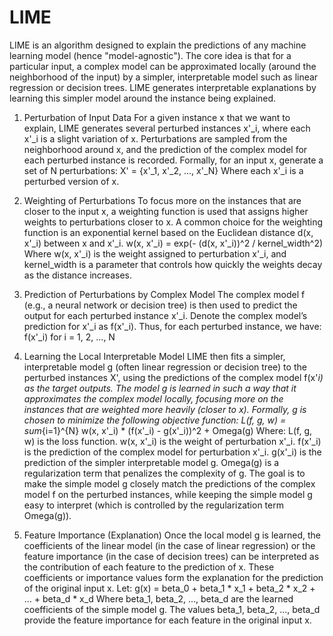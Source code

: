 # LIME


LIME is an algorithm designed to explain the predictions of any machine learning model (hence "model-agnostic"). The core idea is that for a particular input, a complex model can be approximated locally (around the neighborhood of the input) by a simpler, interpretable model such as linear regression or decision trees. LIME generates interpretable explanations by learning this simpler model around the instance being explained.


1. Perturbation of Input Data
For a given instance x that we want to explain, LIME generates several perturbed instances x'_i, where each x'_i is a slight variation of x. Perturbations are sampled from the neighborhood around x, and the prediction of the complex model for each perturbed instance is recorded.
Formally, for an input x, generate a set of N perturbations:
X' = {x'_1, x'_2, ..., x'_N}
Where each x'_i is a perturbed version of x.

2. Weighting of Perturbations
To focus more on the instances that are closer to the input x, a weighting function is used that assigns higher weights to perturbations closer to x. A common choice for the weighting function is an exponential kernel based on the Euclidean distance d(x, x'_i) between x and x'_i.
w(x, x'_i) = exp(- (d(x, x'_i))^2 / kernel_width^2)
Where w(x, x'_i) is the weight assigned to perturbation x'_i, and kernel_width is a parameter that controls how quickly the weights decay as the distance increases.

3. Prediction of Perturbations by Complex Model
The complex model f (e.g., a neural network or decision tree) is then used to predict the output for each perturbed instance x'_i. Denote the complex model’s prediction for x'_i as f(x'_i).
Thus, for each perturbed instance, we have:
f(x'_i) for i = 1, 2, ..., N

4. Learning the Local Interpretable Model
LIME then fits a simpler, interpretable model g (often linear regression or decision tree) to the perturbed instances X', using the predictions of the complex model f(x'_i) as the target outputs. The model g is learned in such a way that it approximates the complex model locally, focusing more on the instances that are weighted more heavily (closer to x).
Formally, g is chosen to minimize the following objective function:
L(f, g, w) = sum_{i=1}^{N} w(x, x'_i) * (f(x'_i) - g(x'_i))^2 + Omega(g)
Where:
L(f, g, w) is the loss function.
w(x, x'_i) is the weight of perturbation x'_i.
f(x'_i) is the prediction of the complex model for perturbation x'_i.
g(x'_i) is the prediction of the simpler interpretable model g.
Omega(g) is a regularization term that penalizes the complexity of g.
The goal is to make the simple model g closely match the predictions of the complex model f on the perturbed instances, while keeping the simple model g easy to interpret (which is controlled by the regularization term Omega(g)).

5. Feature Importance (Explanation)
Once the local model g is learned, the coefficients of the linear model (in the case of linear regression) or the feature importance (in the case of decision trees) can be interpreted as the contribution of each feature to the prediction of x. These coefficients or importance values form the explanation for the prediction of the original input x.
Let:
g(x) = beta_0 + beta_1 * x_1 + beta_2 * x_2 + ... + beta_d * x_d
Where beta_1, beta_2, ..., beta_d are the learned coefficients of the simple model g. The values beta_1, beta_2, ..., beta_d provide the feature importance for each feature in the original input x.

